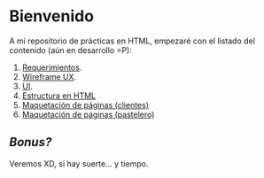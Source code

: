 # Bienvenido

A mi repositorio de prácticas en HTML, empezaré con el listado del contenido (aún en desarrollo =P):

1. [Requerimientos](requerimientos.md "Ver requerimientos").
2. [Wireframe UX]().
3. [UI]().
4. [Estructura en HTML]()
5. [Maquetación de páginas (clientes)]()
6. [Maquetación de páginas (pastelero)]()

## ***Bonus?*** 
Veremos XD, si hay suerte... y tiempo.




